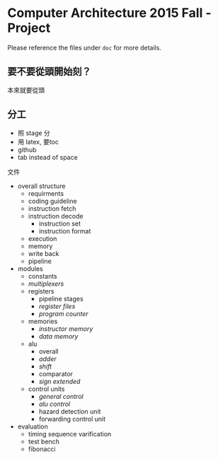 # Computer Architecture 2015 Fall - Project
Please reference the files under `doc` for more details.


## 要不要從頭開始刻？
本來就要從頭
## 分工
- 照 stage 分
- 用 latex, 要toc
- github
- tab instead of space


文件
- overall structure
	- requirments
	- coding guideline
	- instruction fetch
	- instruction decode
		- instruction set
		- instruction format
	- execution
	- memory
	- write back
	- pipeline
- modules
	- constants
	- *multiplexers*
	- registers
		- pipeline stages
		- *register files*
		- *program counter*
	- memories
		- *instructor memory*
		- *data memory*
	- alu
		- overall
		- *adder*
		- *shift*
		- comparator
		- *sign extended*
	- control units
		- *general control*
		- *alu control*
		- hazard detection unit
		- forwarding control unit
- evaluation
	- timing sequence varification
	- test bench
	- fibonacci
